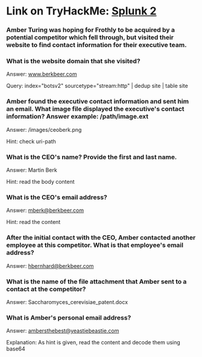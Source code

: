 # Link on TryHackMe: [Splunk 2](https://tryhackme.com/r/room/splunk2gcd5)

### Amber Turing was hoping for Frothly to be acquired by a potential competitor which fell through, but visited their website to find contact information for their executive team. 
### What is the website domain that she visited?
Answer: www.berkbeer.com

Query: index="botsv2" sourcetype="stream:http" 
| dedup site
| table site

### Amber found the executive contact information and sent him an email. What image file displayed the executive's contact information? Answer example: /path/image.ext
Answer: /images/ceoberk.png

Hint: check uri-path

### What is the CEO's name? Provide the first and last name.
Answer: Martin Berk

Hint: read the body content

### What is the CEO's email address?
Answer: mberk@berkbeer.com

Hint: read the content 

### After the initial contact with the CEO, Amber contacted another employee at this competitor. What is that employee's email address?
Answer:  hbernhard@berkbeer.com 

### What is the name of the file attachment that Amber sent to a contact at the competitor?
Answer: Saccharomyces_cerevisiae_patent.docx

### What is Amber's personal email address?
Answer: ambersthebest@yeastiebeastie.com

Explanation: As hint is given, read the content and decode them using base64
